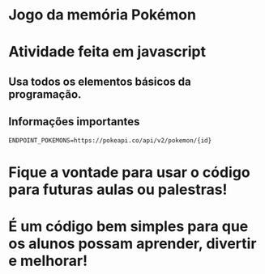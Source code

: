 # Jogo da memória Pokémon

# Atividade feita em javascript

##  Usa todos os elementos básicos da programação.

## Informações importantes 
```
ENDPOINT_POKEMONS=https://pokeapi.co/api/v2/pokemon/{id}
```

# Fique a vontade para usar o código para futuras aulas ou palestras!

# É um código bem simples para que os alunos possam aprender, divertir e melhorar!